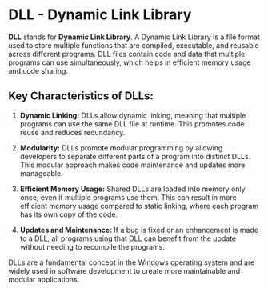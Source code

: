 # DLL - Dynamic Link Library

**DLL** stands for **Dynamic Link Library**. A Dynamic Link Library is a file format used to store multiple functions that are compiled, executable, and reusable across different programs. DLL files contain code and data that multiple programs can use simultaneously, which helps in efficient memory usage and code sharing.

## Key Characteristics of DLLs:

1. **Dynamic Linking:** DLLs allow dynamic linking, meaning that multiple programs can use the same DLL file at runtime. This promotes code reuse and reduces redundancy.

2. **Modularity:** DLLs promote modular programming by allowing developers to separate different parts of a program into distinct DLLs. This modular approach makes code maintenance and updates more manageable.

3. **Efficient Memory Usage:** Shared DLLs are loaded into memory only once, even if multiple programs use them. This can result in more efficient memory usage compared to static linking, where each program has its own copy of the code.

4. **Updates and Maintenance:** If a bug is fixed or an enhancement is made to a DLL, all programs using that DLL can benefit from the update without needing to recompile the programs.

DLLs are a fundamental concept in the Windows operating system and are widely used in software development to create more maintainable and modular applications.
